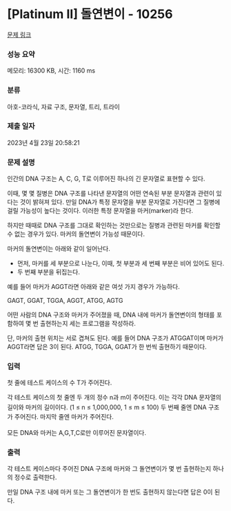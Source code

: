 # [Platinum II] 돌연변이 - 10256 

[문제 링크](https://www.acmicpc.net/problem/10256) 

### 성능 요약

메모리: 16300 KB, 시간: 1160 ms

### 분류

아호-코라식, 자료 구조, 문자열, 트리, 트라이

### 제출 일자

2023년 4월 23일 20:58:21

### 문제 설명

<p>인간의 DNA 구조는 A, C, G, T로 이루어진 하나의 긴 문자열로 표현할 수 있다.</p>

<p>이때, 몇 몇 질병은 DNA 구조를 나타낸 문자열의 어떤 연속된 부분 문자열과 관련이 있다는 것이 밝혀져 있다. 만일 DNA가 특정 문자열을 부분 문자열로 가진다면 그 질병에 걸릴 가능성이 높다는 것이다. 이러한 특정 문자열을 마커(marker)라 한다.</p>

<p>하지만 때때로 DNA 구조를 그대로 확인하는 것만으로는 질병과 관련된 마커를 확인할 수 없는 경우가 있다. 마커의 돌연변이 가능성 때문이다.</p>

<p>마커의 돌연변이는 아래와 같이 일어난다.</p>

<ul>
	<li>먼저, 마커를 세 부분으로 나눈다, 이때, 첫 부분과 세 번째 부분은 비어 있어도 된다.</li>
	<li>두 번째 부분을 뒤집는다.</li>
</ul>

<p>예를 들어 마커가 AGGT라면 아래와 같은 여섯 가지 경우가 가능하다.</p>

<p>GAGT, GGAT, TGGA, AGGT, ATGG, AGTG</p>

<p>어떤 사람의 DNA 구조와 마커가 주어졌을 때, DNA 내에 마커가 돌연변이의 형태를 포함하여 몇 번 출현하는지 세는 프로그램을 작성하라.</p>

<p>단, 마커의 출현 위치는 서로 겹쳐도 된다. 예를 들어 DNA 구조가 ATGGAT이며 마커가 AGGT라면 답은 3이 된다. ATGG, TGGA, GGAT가 한 번씩 출현하기 때문이다.</p>

### 입력 

 <p>첫 줄에 테스트 케이스의 수 T가 주어진다.</p>

<p>각 테스트 케이스의 첫 줄엔 두 개의 정수 n과 m이 주어진다. <span style="line-height:1.6em">이는 각각 DNA 문자열의 길이와 마커의 길이이다. (1 ≤ n ≤ 1,000,000, 1 ≤ m ≤ 100) </span><span style="line-height:1.6em">두 번째 줄엔 DNA 구조가 주어진다. </span><span style="line-height:1.6em">마지막 줄엔 마커가 주어진다.</span></p>

<p>모든 DNA와 마커는 A,G,T,C로만 이루어진 문자열이다.</p>

### 출력 

 <p>각 테스트 케이스마다 주어진 DNA 구조에 마커와 그 돌연변이가 몇 번 출현하는지 하나의 정수로 출력한다.</p>

<p>만일 DNA 구조 내에 마커 또는 그 돌연변이가 한 번도 출현하지 않는다면 답은 0이 된다.</p>


